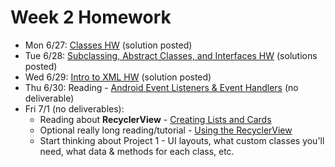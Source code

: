 # Week 2 Homework

- Mon 6/27: [Classes HW](https://github.com/ga-adi-nyc/Classes-HW) (solution posted)
- Tue 6/28: [Subclassing, Abstract Classes, and Interfaces HW](https://github.com/ga-adi-nyc/Subclassing-and-Interfaces-HW) (solutions posted)
- Wed 6/29: [Intro to XML HW](https://github.com/ga-adi-nyc/Intro-to-XML-HW) (solution posted)
- Thu 6/30: Reading - [Android Event Listeners & Event Handlers](https://developer.android.com/guide/topics/ui/ui-events.html) (no deliverable)
- Fri 7/1 (no deliverables):
  - Reading about **RecyclerView** - [Creating Lists and Cards](https://developer.android.com/training/material/lists-cards.html)
  - Optional really long reading/tutorial - [Using the RecyclerView](https://guides.codepath.com/android/using-the-recyclerview)
  - Start thinking about Project 1 - UI layouts, what custom classes you'll need, what data & methods for each class, etc.